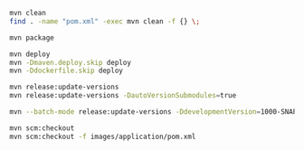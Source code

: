 
```bash
mvn clean
find . -name "pom.xml" -exec mvn clean -f {} \;
```

```bash
mvn package
```

```bash
mvn deploy
mvn -Dmaven.deploy.skip deploy
mvn -Ddockerfile.skip deploy
```

```bash
mvn release:update-versions
mvn release:update-versions -DautoVersionSubmodules=true

mvn --batch-mode release:update-versions -DdevelopmentVersion=1000-SNAPSHOT
```

```bash
mvn scm:checkout
mvn scm:checkout -f images/application/pom.xml
```
